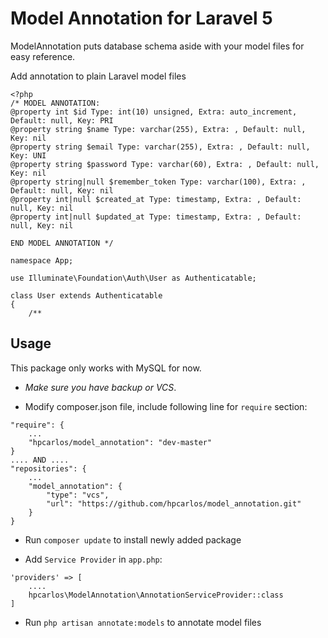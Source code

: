 # Model Annotation for Laravel 5

ModelAnnotation puts database schema aside with your model files for easy reference.

Add annotation to plain Laravel model files

```
<?php
/* MODEL ANNOTATION:
@property int $id Type: int(10) unsigned, Extra: auto_increment, Default: null, Key: PRI
@property string $name Type: varchar(255), Extra: , Default: null, Key: nil
@property string $email Type: varchar(255), Extra: , Default: null, Key: UNI
@property string $password Type: varchar(60), Extra: , Default: null, Key: nil
@property string|null $remember_token Type: varchar(100), Extra: , Default: null, Key: nil
@property int|null $created_at Type: timestamp, Extra: , Default: null, Key: nil
@property int|null $updated_at Type: timestamp, Extra: , Default: null, Key: nil

END MODEL ANNOTATION */

namespace App;

use Illuminate\Foundation\Auth\User as Authenticatable;

class User extends Authenticatable
{
    /**
```


## Usage

This package only works with MySQL for now.


- *Make sure you have backup or VCS*.


- Modify composer.json file, include following line for `require` section:

```
"require": {
    ...
    "hpcarlos/model_annotation": "dev-master"
}
.... AND ....
"repositories": {
    ...
    "model_annotation": {
        "type": "vcs",
        "url": "https://github.com/hpcarlos/model_annotation.git"
    }
}
```


- Run `composer update` to install newly added package


- Add `Service Provider` in `app.php`:

```
'providers' => [
    ....
    hpcarlos\ModelAnnotation\AnnotationServiceProvider::class
]
```


- Run `php artisan annotate:models` to annotate model files


